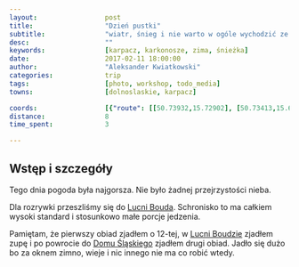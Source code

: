 ```yaml
---
layout:                 post
title:                  "Dzień pustki"
subtitle:               "wiatr, śnieg i nie warto w ogóle wychodzić ze schroniska"
desc:                   ""
keywords:               [karpacz, karkonosze, zima, śnieżka]
date:                   2017-02-11 18:00:00
author:                 "Aleksander Kwiatkowski"
categories:             trip
tags:                   [photo, workshop, todo_media]
towns:                  [dolnoslaskie, karpacz]

coords:                 [{"route": [[50.73932,15.72902], [50.73413,15.69718], [50.72745,15.69293]], "type": "hike"}]
distance:               8
time_spent:             3

---
```


[fotowarsztaty]: studiohustawka.pl/warsztaty-i-sesje/plener-fotograficzny-karkonosze-2017
[karol-nienartowicz]: https://www.facebook.com/KarolNienartowiczMountainPhotographer/

[wiki-karkonosze]: https://pl.wikipedia.org/wiki/Karkonosze
[wiki-wroclaw]: https://pl.wikipedia.org/wiki/Wrocław
[wiki-jelenia-gora]: https://pl.wikipedia.org/wiki/Jelenia_Góra
[wiki-karpacz]: https://pl.wikipedia.org/wiki/Karpacz
[wiki-kopa]: https://pl.wikipedia.org/wiki/Kopa_(Karkonosze)
[wiki-dom-slaski]: https://pl.wikipedia.org/wiki/Dom_Śląski
[wiki-sniezka]: https://pl.wikipedia.org/wiki/Śnieżka
[wiki-samotnia]: https://pl.wikipedia.org/wiki/Schronisko_PTTK_„Samotnia”
[wiki-legi-debinskie]: https://pl.wikipedia.org/wiki/Park_Jana_Pawła_II_w_Poznaniu
[wiki-lucni-bouda]: https://pl.wikipedia.org/wiki/Luční_bouda

Wstęp i szczegóły
-----------------

Tego dnia pogoda była najgorsza. Nie było żadnej przejrzystości nieba.

Dla rozrywki przeszliśmy się do [Lucni Bouda][wiki-lucni-bouda]. Schronisko to
ma całkiem wysoki standard i stosunkowo małe porcje jedzenia.

Pamiętam, że pierwszy obiad zjadłem o 12-tej, w [Lucni Boudzie][wiki-lucni-bouda]
zjadłem zupę i po powrocie do [Domu Śląskiego][wiki-dom-slaski] zjadłem
drugi obiad. Jadło się dużo bo za oknem zimno, wieje i nic innego nie ma co robić wtedy.
